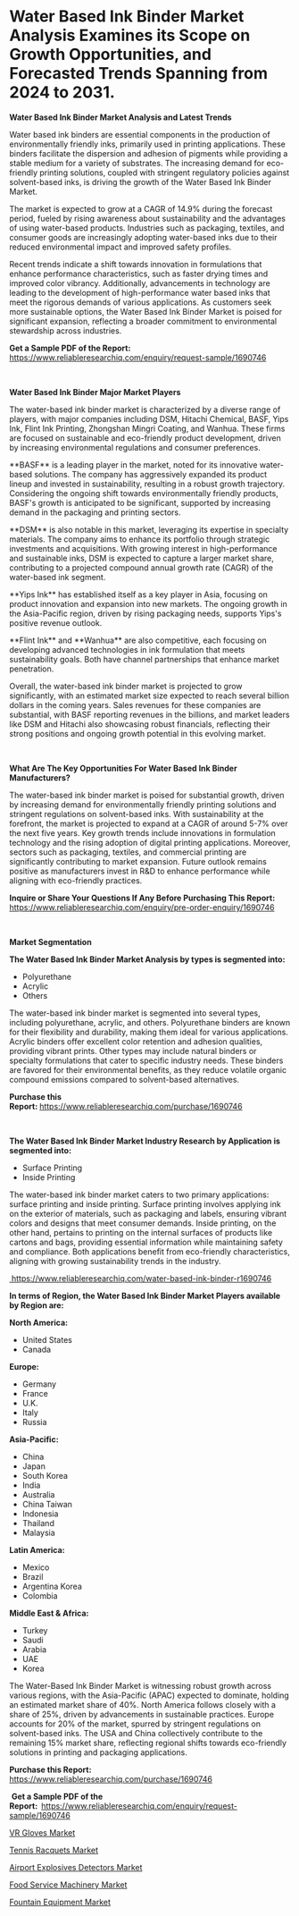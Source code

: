 <p><h1>Water Based Ink Binder Market Analysis Examines its Scope on Growth Opportunities, and Forecasted Trends Spanning from 2024 to 2031.</h1></p><p><strong>Water Based Ink Binder Market Analysis and Latest Trends</strong></p>
<p><p>Water based ink binders are essential components in the production of environmentally friendly inks, primarily used in printing applications. These binders facilitate the dispersion and adhesion of pigments while providing a stable medium for a variety of substrates. The increasing demand for eco-friendly printing solutions, coupled with stringent regulatory policies against solvent-based inks, is driving the growth of the Water Based Ink Binder Market.</p><p>The market is expected to grow at a CAGR of 14.9% during the forecast period, fueled by rising awareness about sustainability and the advantages of using water-based products. Industries such as packaging, textiles, and consumer goods are increasingly adopting water-based inks due to their reduced environmental impact and improved safety profiles.</p><p>Recent trends indicate a shift towards innovation in formulations that enhance performance characteristics, such as faster drying times and improved color vibrancy. Additionally, advancements in technology are leading to the development of high-performance water based inks that meet the rigorous demands of various applications. As customers seek more sustainable options, the Water Based Ink Binder Market is poised for significant expansion, reflecting a broader commitment to environmental stewardship across industries.</p></p>
<p><strong>Get a Sample PDF of the Report:&nbsp;</strong> <a href="https://www.reliableresearchiq.com/enquiry/request-sample/1690746?utm_campaign=1136&utm_medium=2&utm_source=Github&utm_content=ia&utm_term=17102024&utm_id=water-based-ink-binder">https://www.reliableresearchiq.com/enquiry/request-sample/1690746</a></p>
<p>&nbsp;</p>
<p><strong>Water Based Ink Binder Major Market Players</strong></p>
<p><p>The water-based ink binder market is characterized by a diverse range of players, with major companies including DSM, Hitachi Chemical, BASF, Yips Ink, Flint Ink Printing, Zhongshan Mingri Coating, and Wanhua. These firms are focused on sustainable and eco-friendly product development, driven by increasing environmental regulations and consumer preferences.</p><p>**BASF** is a leading player in the market, noted for its innovative water-based solutions. The company has aggressively expanded its product lineup and invested in sustainability, resulting in a robust growth trajectory. Considering the ongoing shift towards environmentally friendly products, BASF's growth is anticipated to be significant, supported by increasing demand in the packaging and printing sectors.</p><p>**DSM** is also notable in this market, leveraging its expertise in specialty materials. The company aims to enhance its portfolio through strategic investments and acquisitions. With growing interest in high-performance and sustainable inks, DSM is expected to capture a larger market share, contributing to a projected compound annual growth rate (CAGR) of the water-based ink segment.</p><p>**Yips Ink** has established itself as a key player in Asia, focusing on product innovation and expansion into new markets. The ongoing growth in the Asia-Pacific region, driven by rising packaging needs, supports Yips's positive revenue outlook.</p><p>**Flint Ink** and **Wanhua** are also competitive, each focusing on developing advanced technologies in ink formulation that meets sustainability goals. Both have channel partnerships that enhance market penetration.</p><p>Overall, the water-based ink binder market is projected to grow significantly, with an estimated market size expected to reach several billion dollars in the coming years. Sales revenues for these companies are substantial, with BASF reporting revenues in the billions, and market leaders like DSM and Hitachi also showcasing robust financials, reflecting their strong positions and ongoing growth potential in this evolving market.</p></p>
<p>&nbsp;</p>
<p><strong>What Are The Key Opportunities For Water Based Ink Binder Manufacturers?</strong></p>
<p><p>The water-based ink binder market is poised for substantial growth, driven by increasing demand for environmentally friendly printing solutions and stringent regulations on solvent-based inks. With sustainability at the forefront, the market is projected to expand at a CAGR of around 5-7% over the next five years. Key growth trends include innovations in formulation technology and the rising adoption of digital printing applications. Moreover, sectors such as packaging, textiles, and commercial printing are significantly contributing to market expansion. Future outlook remains positive as manufacturers invest in R&D to enhance performance while aligning with eco-friendly practices.</p></p>
<p><strong>Inquire or Share Your Questions If Any Before Purchasing This Report:</strong> <a href="https://www.reliableresearchiq.com/enquiry/pre-order-enquiry/1690746?utm_campaign=1136&utm_medium=2&utm_source=Github&utm_content=ia&utm_term=17102024&utm_id=water-based-ink-binder">https://www.reliableresearchiq.com/enquiry/pre-order-enquiry/1690746</a></p>
<p>&nbsp;</p>
<p><strong>Market Segmentation</strong></p>
<p><strong>The Water Based Ink Binder Market Analysis by types is segmented into:</strong></p>
<p><ul><li>Polyurethane</li><li>Acrylic</li><li>Others</li></ul></p>
<p><p>The water-based ink binder market is segmented into several types, including polyurethane, acrylic, and others. Polyurethane binders are known for their flexibility and durability, making them ideal for various applications. Acrylic binders offer excellent color retention and adhesion qualities, providing vibrant prints. Other types may include natural binders or specialty formulations that cater to specific industry needs. These binders are favored for their environmental benefits, as they reduce volatile organic compound emissions compared to solvent-based alternatives.</p></p>
<p><strong>Purchase this Report:&nbsp;</strong><a href="https://www.reliableresearchiq.com/purchase/1690746?utm_campaign=1136&utm_medium=2&utm_source=Github&utm_content=ia&utm_term=17102024&utm_id=water-based-ink-binder">https://www.reliableresearchiq.com/purchase/1690746</a></p>
<p>&nbsp;</p>
<p><strong>The Water Based Ink Binder Market Industry Research by Application is segmented into:</strong></p>
<p><ul><li>Surface Printing</li><li>Inside Printing</li></ul></p>
<p><p>The water-based ink binder market caters to two primary applications: surface printing and inside printing. Surface printing involves applying ink on the exterior of materials, such as packaging and labels, ensuring vibrant colors and designs that meet consumer demands. Inside printing, on the other hand, pertains to printing on the internal surfaces of products like cartons and bags, providing essential information while maintaining safety and compliance. Both applications benefit from eco-friendly characteristics, aligning with growing sustainability trends in the industry.</p></p>
<p><a href="https://www.reliableresearchiq.com/water-based-ink-binder-r1690746?utm_campaign=1136&utm_medium=2&utm_source=Github&utm_content=ia&utm_term=17102024&utm_id=water-based-ink-binder">&nbsp;https://www.reliableresearchiq.com/water-based-ink-binder-r1690746</a></p>
<p><strong>In terms of Region, the Water Based Ink Binder Market Players available by Region are:</strong></p>
<p>
    <p> <strong> North America: </strong>
        <ul>
            <li>United States</li>
            <li>Canada</li>
        </ul>
        </p> 
    <p> <strong> Europe: </strong>
        <ul>
            <li>Germany</li>
            <li>France</li>
            <li>U.K.</li>
            <li>Italy</li>
            <li>Russia</li>
        </ul>
        </p> 
    <p> <strong> Asia-Pacific: </strong>
        <ul>
            <li>China</li>
            <li>Japan</li>
            <li>South Korea</li>
            <li>India</li>
            <li>Australia</li>
            <li>China Taiwan</li>
            <li>Indonesia</li>
            <li>Thailand</li>
            <li>Malaysia</li>
        </ul>
        </p> 
    <p> <strong> Latin America: </strong>
        <ul>
            <li>Mexico</li>
            <li>Brazil</li>
            <li>Argentina Korea</li>
            <li>Colombia</li>
        </ul>
        </p> 
    <p> <strong> Middle East & Africa: </strong>
        <ul>
            <li>Turkey</li>
            <li>Saudi</li>
            <li>Arabia</li>
            <li>UAE</li>
            <li>Korea</li>
        </ul>
    </p>
    </p>
<p><p>The Water-Based Ink Binder Market is witnessing robust growth across various regions, with the Asia-Pacific (APAC) expected to dominate, holding an estimated market share of 40%. North America follows closely with a share of 25%, driven by advancements in sustainable practices. Europe accounts for 20% of the market, spurred by stringent regulations on solvent-based inks. The USA and China collectively contribute to the remaining 15% market share, reflecting regional shifts towards eco-friendly solutions in printing and packaging applications.</p></p>
<p><strong>Purchase this Report: </strong><a href="https://www.reliableresearchiq.com/purchase/1690746?utm_campaign=1136&utm_medium=2&utm_source=Github&utm_content=ia&utm_term=17102024&utm_id=water-based-ink-binder">https://www.reliableresearchiq.com/purchase/1690746</a></p>
<p>&nbsp;<strong>Get a Sample PDF of the Report:&nbsp;&nbsp;</strong><a href="https://www.reliableresearchiq.com/enquiry/request-sample/1690746?utm_campaign=1136&utm_medium=2&utm_source=Github&utm_content=ia&utm_term=17102024&utm_id=water-based-ink-binder">https://www.reliableresearchiq.com/enquiry/request-sample/1690746</a></p>
<p><strong></strong></p>
<p><p><a href="https://www.linkedin.com/pulse/strategic-roadmap-success-global-vr-gloves-market-analysis-ai4re?utm_campaign=1136&utm_medium=2&utm_source=Github&utm_content=ia&utm_term=17102024&utm_id=water-based-ink-binder">VR Gloves Market</a></p><p><a href="https://www.linkedin.com/pulse/unlocking-growth-potential-strategic-analysis-tennis-racquets-oe9tf?utm_campaign=1136&utm_medium=2&utm_source=Github&utm_content=ia&utm_term=17102024&utm_id=water-based-ink-binder">Tennis Racquets Market</a></p><p><a href="https://github.com/drucillasg4mac/Market-Research-Report-List-1/blob/main/airport-explosives-detectors-market.md?utm_campaign=1136&utm_medium=2&utm_source=Github&utm_content=ia&utm_term=17102024&utm_id=water-based-ink-binder">Airport Explosives Detectors Market</a></p><p><a href="https://issuu.com/reportprime-2/docs/food-service-machinery-market-size-_e56c6d73a89296?utm_campaign=1136&utm_medium=2&utm_source=Github&utm_content=ia&utm_term=17102024&utm_id=water-based-ink-binder">Food Service Machinery Market</a></p><p><a href="https://issuu.com/reportprime-2/docs/fountain-equipment-market-size-2030_6f3359112f4980?utm_campaign=1136&utm_medium=2&utm_source=Github&utm_content=ia&utm_term=17102024&utm_id=water-based-ink-binder">Fountain Equipment Market</a></p></p>